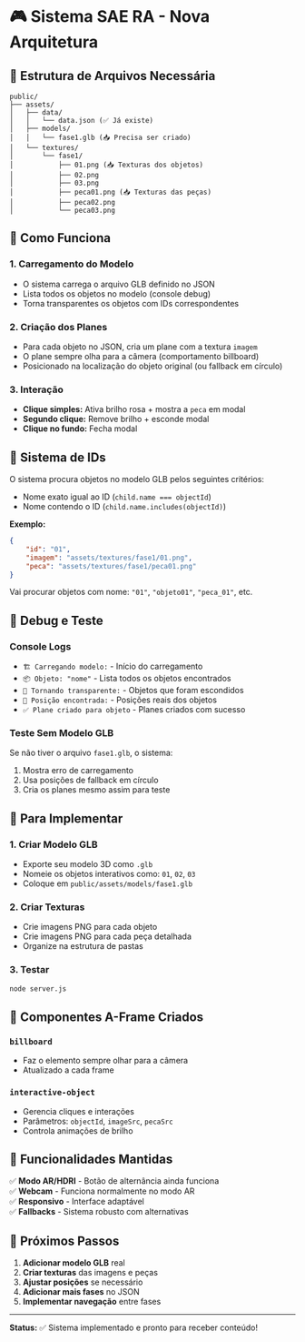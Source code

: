 # 🎮 Sistema SAE RA - Nova Arquitetura

## 📁 Estrutura de Arquivos Necessária

```
public/
├── assets/
│   ├── data/
│   │   └── data.json (✅ Já existe)
│   ├── models/
│   │   └── fase1.glb (📥 Precisa ser criado)
│   └── textures/
│       └── fase1/
│           ├── 01.png (📥 Texturas dos objetos)
│           ├── 02.png
│           ├── 03.png
│           ├── peca01.png (📥 Texturas das peças)
│           ├── peca02.png
│           └── peca03.png
```

## 🔧 Como Funciona

### 1. **Carregamento do Modelo**
- O sistema carrega o arquivo GLB definido no JSON
- Lista todos os objetos no modelo (console debug)
- Torna transparentes os objetos com IDs correspondentes

### 2. **Criação dos Planes**
- Para cada objeto no JSON, cria um plane com a textura `imagem`
- O plane sempre olha para a câmera (comportamento billboard)
- Posicionado na localização do objeto original (ou fallback em círculo)

### 3. **Interação**
- **Clique simples:** Ativa brilho rosa + mostra a `peca` em modal
- **Segundo clique:** Remove brilho + esconde modal
- **Clique no fundo:** Fecha modal

## 🎯 Sistema de IDs

O sistema procura objetos no modelo GLB pelos seguintes critérios:
- Nome exato igual ao ID (`child.name === objectId`)
- Nome contendo o ID (`child.name.includes(objectId)`)

**Exemplo:**
```json
{
    "id": "01",
    "imagem": "assets/textures/fase1/01.png",
    "peca": "assets/textures/fase1/peca01.png"
}
```

Vai procurar objetos com nome: `"01"`, `"objeto01"`, `"peca_01"`, etc.

## 🐛 Debug e Teste

### **Console Logs**
- `🏗️ Carregando modelo:` - Início do carregamento
- `📦 Objeto: "nome"` - Lista todos os objetos encontrados
- `👻 Tornando transparente:` - Objetos que foram escondidos
- `📍 Posição encontrada:` - Posições reais dos objetos
- `✅ Plane criado para objeto` - Planes criados com sucesso

### **Teste Sem Modelo GLB**
Se não tiver o arquivo `fase1.glb`, o sistema:
1. Mostra erro de carregamento
2. Usa posições de fallback em círculo
3. Cria os planes mesmo assim para teste

## 🚀 Para Implementar

### **1. Criar Modelo GLB**
- Exporte seu modelo 3D como `.glb`
- Nomeie os objetos interativos como: `01`, `02`, `03`
- Coloque em `public/assets/models/fase1.glb`

### **2. Criar Texturas**
- Crie imagens PNG para cada objeto
- Crie imagens PNG para cada peça detalhada
- Organize na estrutura de pastas

### **3. Testar**
```bash
node server.js
```

## 🎨 Componentes A-Frame Criados

### **`billboard`**
- Faz o elemento sempre olhar para a câmera
- Atualizado a cada frame

### **`interactive-object`**
- Gerencia cliques e interações
- Parâmetros: `objectId`, `imageSrc`, `pecaSrc`
- Controla animações de brilho

## 🔄 Funcionalidades Mantidas

✅ **Modo AR/HDRI** - Botão de alternância ainda funciona  
✅ **Webcam** - Funciona normalmente no modo AR  
✅ **Responsivo** - Interface adaptável  
✅ **Fallbacks** - Sistema robusto com alternativas  

## 📝 Próximos Passos

1. **Adicionar modelo GLB** real
2. **Criar texturas** das imagens e peças
3. **Ajustar posições** se necessário
4. **Adicionar mais fases** no JSON
5. **Implementar navegação** entre fases

---

**Status:** ✅ Sistema implementado e pronto para receber conteúdo! 